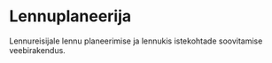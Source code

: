 # Lennuplaneerija
Lennureisijale lennu planeerimise ja lennukis istekohtade soovitamise veebirakendus.
